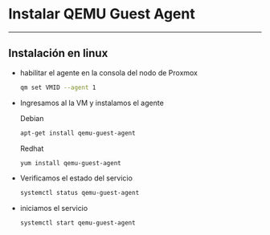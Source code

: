 # Instalar QEMU Guest Agent

---

## Instalación en linux

- habilitar el agente en la consola del nodo de Proxmox

  ```bash
  qm set VMID --agent 1
  ```

- Ingresamos al la VM y instalamos el agente

  Debian

  ```bash
  apt-get install qemu-guest-agent
  ```

  Redhat

  ```bash
  yum install qemu-guest-agent
  ```

- Verificamos el estado del servicio

  ```bash
  systemctl status qemu-guest-agent
  ```

- iniciamos el servicio

  ```bash
  systemctl start qemu-guest-agent
  ```